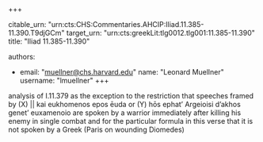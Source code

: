 +++


citable_urn: "urn:cts:CHS:Commentaries.AHCIP:Iliad.11.385-11.390.T9djGCm"
target_urn: "urn:cts:greekLit:tlg0012.tlg001:11.385-11.390"
title: "Iliad 11.385-11.390"

authors:
- email: "muellner@chs.harvard.edu"
  name: "Leonard Muellner"
  username: "lmuellner"
+++

<p>analysis of I.11.379 as the exception to the restriction that speeches framed by (X) || kai eukhomenos epos ēuda or (Y) hōs ephat’ Argeioisi d’akhos genet’ euxamenoio are spoken by a warrior immediately after killing his enemy in single combat and for the particular formula in this verse that it is not spoken by a Greek (Paris on wounding Diomedes)</p>